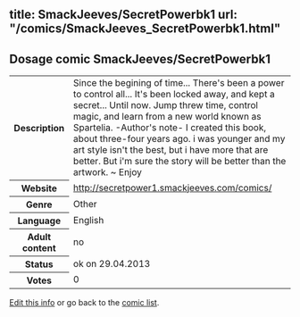 title: SmackJeeves/SecretPowerbk1
url: "/comics/SmackJeeves_SecretPowerbk1.html"
---
Dosage comic SmackJeeves/SecretPowerbk1
-----------------------------------------

<p id="msg"></p>
<script type="text/javascript">
if (window.location.search === '?edit_info_mail=sent_ok') {
  var elem = document.getElementById("msg");
  elem.innerHTML = 'Edited information sucessfully sent.';
  elem.className = 'ok';
}
</script>
<table class="comicinfo">
<tr>
<th>Description</th><td>Since the begining of time... There's been a power to control all... It's been locked away, and kept a secret... Until now. Jump threw time, control magic, and learn from a new world known as Spartelia. -Author's note- I created this book, about three-four years ago. i was younger and my art style isn't the best, but i have more that are better. But i'm sure the story will be better than the artwork. ~ Enjoy</td>
</tr>
<tr>
<th>Website</th><td><a href="http://secretpower1.smackjeeves.com/comics/">http://secretpower1.smackjeeves.com/comics/</a></td>
</tr>
<tr>
<th>Genre</th><td>Other</td>
</tr>
<tr>
<th>Language</th><td>English</td>
</tr>
<tr>
<th>Adult content</th><td>no</td>
</tr>
<tr>
<th>Status</th><td>ok on 29.04.2013</td>
</tr>
<tr>
<th>Votes</th><td>0</td>
</tr>
</table>

[Edit this info](SmackJeeves_SecretPowerbk1_edit.html) or go back to the [comic list](../comic-index.html).
